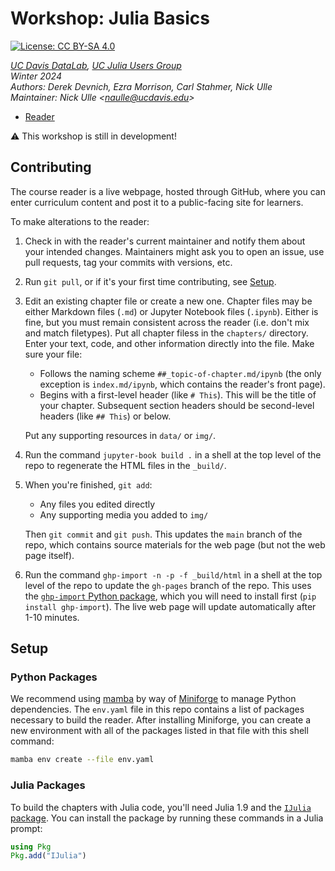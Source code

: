 # Workshop: Julia Basics

[![License: CC BY-SA 4.0](https://img.shields.io/badge/License-CC_BY--SA_4.0-lightgrey.svg)](https://creativecommons.org/licenses/by-sa/4.0/)

_[UC Davis DataLab][datalab], [UC Julia Users Group][ucjug]_  
_Winter 2024_  
_Authors: Derek Devnich, Ezra Morrison, Carl Stahmer, Nick Ulle_  
_Maintainer: Nick Ulle <<naulle@ucdavis.edu>>_  

* [Reader](https://ucdavisdatalab.github.io/workshop_julia_basics/)

<!--
* [Event Page](https://datalab.ucdavis.edu/eventscalendar/YOUR_EVENT/)
-->

[datalab]: https://datalab.ucdavis.edu/
[ucjug]: https://datalab.ucdavis.edu/julia-users-group/

:warning: This workshop is still in development!


## Contributing

The course reader is a live webpage, hosted through GitHub, where you can enter
curriculum content and post it to a public-facing site for learners.

To make alterations to the reader:
	  
1.  Check in with the reader's current maintainer and notify them about your 
    intended changes. Maintainers might ask you to open an issue, use pull 
    requests, tag your commits with versions, etc.

2.  Run `git pull`, or if it's your first time contributing, see
    [Setup](#setup).

3.  Edit an existing chapter file or create a new one. Chapter files may be 
    either Markdown files (`.md`) or Jupyter Notebook files (`.ipynb`). Either 
    is fine, but you must remain consistent across the reader (i.e. don't mix 
    and match filetypes). Put all chapter filess in the `chapters/` directory.
    Enter your text, code, and other information directly into the file. Make 
    sure your file:

    - Follows the naming scheme `##_topic-of-chapter.md/ipynb` (the only 
      exception is `index.md/ipynb`, which contains the reader's front page).
    - Begins with a first-level header (like `# This`). This will be the title
      of your chapter. Subsequent section headers should be second-level
      headers (like `## This`) or below.

    Put any supporting resources in `data/` or `img/`.

4.  Run the command `jupyter-book build .` in a shell at the top level of the
    repo to regenerate the HTML files in the `_build/`.

5.  When you're finished, `git add`:
    - Any files you edited directly
    - Any supporting media you added to `img/`

    Then `git commit` and `git push`. This updates the `main` branch of the
    repo, which contains source materials for the web page (but not the web
    page itself).

6.  Run the command `ghp-import -n -p -f _build/html` in a shell at the top
    level of the repo to update the `gh-pages` branch of the repo. This uses
    the [`ghp-import` Python package][ghp-import], which you will need to
    install first (`pip install ghp-import`). The live web page will update
    automatically after 1-10 minutes.

[ghp-import]: https://github.com/c-w/ghp-import


## Setup

### Python Packages

We recommend using [mamba][] by way of [Miniforge][] to manage Python
dependencies. The `env.yaml` file in this repo contains a list of packages
necessary to build the reader. After installing Miniforge, you can create a new
environment with all of the packages listed in that file with this shell
command:

```sh
mamba env create --file env.yaml
```

[mamba]: https://mamba.readthedocs.io/en/latest/
[miniforge]: https://github.com/conda-forge/miniforge


### Julia Packages

To build the chapters with Julia code, you'll need Julia 1.9 and the [`IJulia`
package][IJulia]. You can install the package by running these commands in a
Julia prompt:

```julia
using Pkg
Pkg.add("IJulia")
```

[IJulia]: https://github.com/JuliaLang/IJulia.jl
